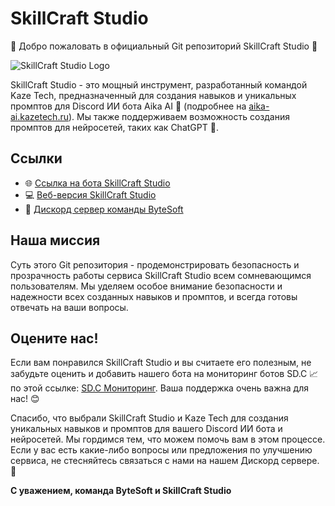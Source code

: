 # SkillCraft Studio

🚀 Добро пожаловать в официальный Git репозиторий SkillCraft Studio 🚀

![SkillCraft Studio Logo](https://cdn.discordapp.com/avatars/1131215558164103259/ddbafaa79a780640ef32b35baae11a88.png)

SkillCraft Studio - это мощный инструмент, разработанный командой Kaze Tech, предназначенный для создания навыков и уникальных промптов для Discord ИИ бота Aika AI 🤖 (подробнее на [aika-ai.kazetech.ru](https://aika-ai.kazetech.ru)). Мы также поддерживаем возможность создания промптов для нейросетей, таких как ChatGPT 🧠.

## Ссылки
- 🌐 [Ссылка на бота SkillCraft Studio](https://clck.ru/35eMw4)
- 💻 [Веб-версия SkillCraft Studio](https://skillcraft.kazetech.ru/web)
- 💬 [Дискорд сервер команды ByteSoft](https://discord.gg/kazetech)

## Наша миссия
Суть этого Git репозитория - продемонстрировать безопасность и прозрачность работы сервиса SkillCraft Studio всем сомневающимся пользователям. Мы уделяем особое внимание безопасности и надежности всех созданных навыков и промптов, и всегда готовы отвечать на ваши вопросы.

## Оцените нас!
Если вам понравился SkillCraft Studio и вы считаете его полезным, не забудьте оценить и добавить нашего бота на мониторинг ботов SD.C 📈 по этой ссылке: [SD.C Мониторинг](https://clck.ru/35eN7B). Ваша поддержка очень важна для нас! 😊

Спасибо, что выбрали SkillCraft Studio и Kaze Tech для создания уникальных навыков и промптов для вашего Discord ИИ бота и нейросетей. Мы гордимся тем, что можем помочь вам в этом процессе. Если у вас есть какие-либо вопросы или предложения по улучшению сервиса, не стесняйтесь связаться с нами на нашем Дискорд сервере. 🙌

**С уважением, команда ByteSoft и SkillCraft Studio**
